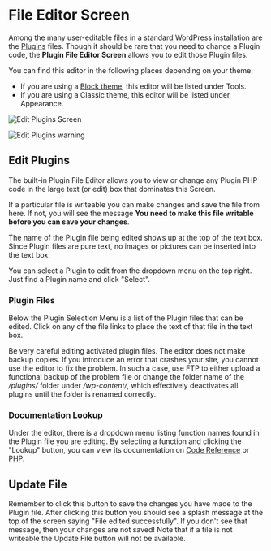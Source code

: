 # File Editor Screen

Among the many user-editable files in a standard WordPress installation are the [Plugins](https://wordpress.org/plugins/) files. Though it should be rare that you need to change a Plugin code, the **Plugin File Editor Screen** allows you to edit those Plugin files.

You can find this editor in the following places depending on your theme:

*   If you are using a [Block theme](https://wordpress.org/documentation/article/block-themes/), this editor will be listed under Tools.
*   If you are using a Classic theme, this editor will be listed under Appearance.

![Edit Plugins Screen](https://raw.githubusercontent.com/WordPress/Advanced-administration-handbook/main/assets/edit-plugins.png)

![Edit Plugins warning](https://raw.githubusercontent.com/WordPress/Advanced-administration-handbook/main/assets/edit-plugins-warning.png)

## Edit Plugins

The built-in Plugin File Editor allows you to view or change any Plugin PHP code in the large text (or edit) box that dominates this Screen.

If a particular file is writeable you can make changes and save the file from here. If not, you will see the message **You need to make this file writable before you can save your changes**.

The name of the Plugin file being edited shows up at the top of the text box. Since Plugin files are pure text, no images or pictures can be inserted into the text box.

You can select a Plugin to edit from the dropdown menu on the top right. Just find a Plugin name and click "Select".

### Plugin Files

Below the Plugin Selection Menu is a list of the Plugin files that can be edited. Click on any of the file links to place the text of that file in the text box.

Be very careful editing activated plugin files. The editor does not make backup copies. If you introduce an error that crashes your site, you cannot use the editor to fix the problem. In such a case, use FTP to either upload a functional backup of the problem file or change the folder name of the _/plugins/_ folder under _/wp-content/_, which effectively deactivates all plugins until the folder is renamed correctly.

### Documentation Lookup

Under the editor, there is a dropdown menu listing function names found in the Plugin file you are editing. By selecting a function and clicking the "Lookup" button, you can view its documentation on [Code Reference](https://developer.wordpress.org/reference/) or [PHP](https://www.php.net/).

## Update File

Remember to click this button to save the changes you have made to the Plugin file. After clicking this button you should see a splash message at the top of the screen saying "File edited successfully". If you don't see that message, then your changes are not saved! Note that if a file is not writeable the Update File button will not be available.

